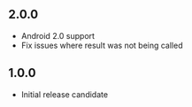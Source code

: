 ## 2.0.0

* Android 2.0 support
* Fix issues where result was not being called

## 1.0.0

* Initial release candidate


